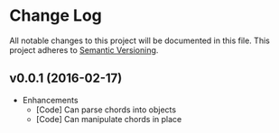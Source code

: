 # Change Log

All notable changes to this project will be documented in this file.
This project adheres to [Semantic Versioning](http://semver.org/).

## v0.0.1 (2016-02-17)

* Enhancements
  - [Code] Can parse chords into objects
  - [Code] Can manipulate chords in place
